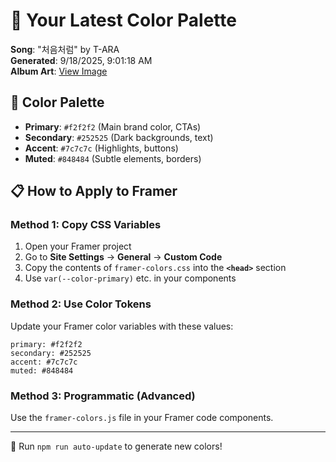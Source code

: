 # 🎨 Your Latest Color Palette

**Song**: "처음처럼" by T-ARA  
**Generated**: 9/18/2025, 9:01:18 AM  
**Album Art**: [View Image](https://lastfm.freetls.fastly.net/i/u/300x300/e8e94c555fc12c8b31574e4fc68b8b8d.jpg)

## 🎨 Color Palette
- **Primary**: `#f2f2f2` (Main brand color, CTAs)
- **Secondary**: `#252525` (Dark backgrounds, text)  
- **Accent**: `#7c7c7c` (Highlights, buttons)
- **Muted**: `#848484` (Subtle elements, borders)

## 📋 How to Apply to Framer

### Method 1: Copy CSS Variables
1. Open your Framer project
2. Go to **Site Settings** → **General** → **Custom Code**
3. Copy the contents of `framer-colors.css` into the **`<head>`** section
4. Use `var(--color-primary)` etc. in your components

### Method 2: Use Color Tokens
Update your Framer color variables with these values:
```
primary: #f2f2f2
secondary: #252525
accent: #7c7c7c
muted: #848484
```

### Method 3: Programmatic (Advanced)
Use the `framer-colors.js` file in your Framer code components.

---
🔄 Run `npm run auto-update` to generate new colors!